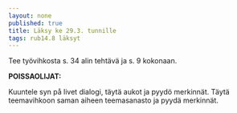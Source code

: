 ```yaml
---
layout: none
published: true
title: Läksy ke 29.3. tunnille
tags: rub14.8 läksyt
---
```

Tee työvihkosta s. 34 alin tehtävä ja s. 9 kokonaan.

**POISSAOLIJAT:**

Kuuntele syn på livet dialogi, täytä aukot ja pyydö merkinnät. Täytä teemavihkoon saman aiheen teemasanasto ja pyydä merkinnät. 